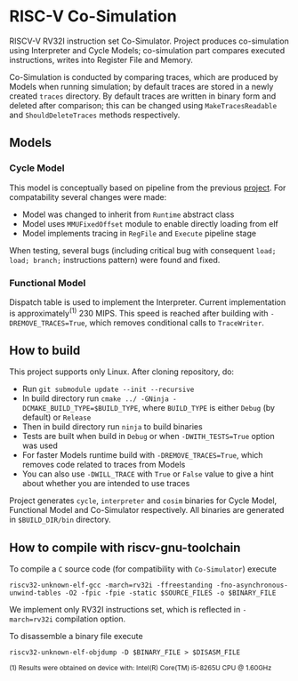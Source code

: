 # RISC-V Co-Simulation

RISCV-V RV32I instruction set Co-Simulator. Project produces co-simulation using Interpreter and Cycle Models; co-simulation part compares executed instructions, writes into Register File and Memory.

Co-Simulation is conducted by comparing traces, which are produced by Models when running simulation; by default traces are stored in a newly created `traces` directory. By default traces are written in binary form and deleted after comparison; this can be changed using `MakeTracesReadable` and `ShouldDeleteTraces` methods respectively.

## Models

### Cycle Model

This model is conceptually based on pipeline from the previous [project](https://github.com/SlynkoDenis/RISC-V-Simulator). For compatability several changes were made:
* Model was changed to inherit from `Runtime` abstract class
* Model uses `MMUFixedOffset` module to enable directly loading from elf
* Model implements tracing in `RegFile` and `Execute` pipeline stage

When testing, several bugs (including critical bug with consequent `load; load; branch;` instructions pattern) were found and fixed.

### Functional Model

Dispatch table is used to implement the Interpreter. Current implementation is approximately<sup>(1)</sup> 230 MIPS. This speed is reached after building with `-DREMOVE_TRACES=True`, which removes conditional calls to `TraceWriter`.

## How to build
This project supports only Linux. After cloning repository, do:
* Run `git submodule update --init --recursive`
* In build directory run `cmake ../ -GNinja -DCMAKE_BUILD_TYPE=$BUILD_TYPE`, where `BUILD_TYPE` is either `Debug` (by default) or `Release`
* Then in build directory run `ninja` to build binaries
* Tests are built when build in `Debug` or when `-DWITH_TESTS=True` option was used
* For faster Models runtime build with `-DREMOVE_TRACES=True`, which removes code related to traces from Models
* You can also use `-DWILL_TRACE` with `True` or `False` value to give a hint about whether you are intended to use traces

Project generates `cycle`, `interpreter` and `cosim` binaries for Cycle Model, Functional Model and Co-Simulator respectively. All binaries are generated in `$BUILD_DIR/bin` directory.

## How to compile with riscv-gnu-toolchain

To compile a `C` source code (for compatibility with `Co-Simulator`) execute

```
riscv32-unknown-elf-gcc -march=rv32i -ffreestanding -fno-asynchronous-unwind-tables -O2 -fpic -fpie -static $SOURCE_FILES -o $BINARY_FILE
```

We implement only RV32I instructions set, which is reflected in `-march=rv32i` compilation option.

To disassemble a binary file execute
```
riscv32-unknown-elf-objdump -D $BINARY_FILE > $DISASM_FILE
```


<sub>(1) Results were obtained on device with: Intel(R) Core(TM) i5-8265U CPU @ 1.60GHz</sub>
